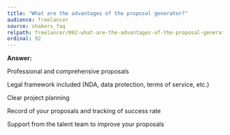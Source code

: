 ```yaml
---
title: "What are the advantages of the proposal generator?"
audience: freelancer
source: shakers_faq
relpath: freelancer/092-what-are-the-advantages-of-the-proposal-generator.md
ordinal: 92
---
```


**Answer:**

Professional and comprehensive proposals

Legal framework included (NDA, data protection, terms of service, etc.)

Clear project planning

Record of your proposals and tracking of success rate

Support from the talent team to improve your proposals
